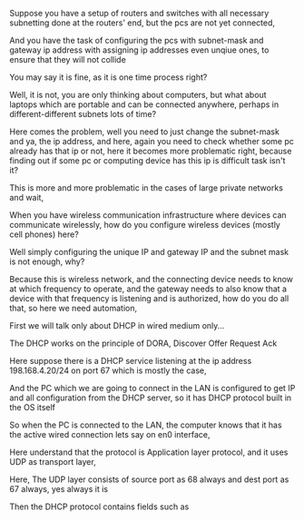 Suppose you have a setup of routers and switches with all necessary subnetting done at the routers' end, but the pcs are not yet connected,

And you have the task of configuring the pcs with subnet-mask and gateway ip address with assigning ip addresses even unqiue ones, to ensure that they will not collide

You may say it is fine, as it is one time process right?

Well, it is not, you are only thinking about computers, but what about laptops which are portable and can be connected anywhere, perhaps in different-different subnets lots of time?

Here comes the problem, well you need to just change the subnet-mask and ya, the ip address, and here, again you need to check whether some pc already has that ip or not,
 here it becomes more problematic right, because finding out if some pc or computing device has this ip is difficult task isn't it?

This is more and more problematic in the cases of large private networks and wait,

When you have wireless communication infrastructure where devices can communicate wirelessly, how do you configure wireless devices (mostly cell phones) here?

Well simply configuring the unique IP and gateway IP and the subnet mask is not enough, why?

Because this is wireless network, and the connecting device needs to know at which frequency to operate, and the gateway needs to also know that a device with that frequency is 
listening and is authorized, how do you do all that, so here we need automation,


First we will talk only about DHCP in wired medium only...



The DHCP works on the principle of DORA,
Discover
Offer
Request 
Ack



Here suppose there is a DHCP service listening at the ip address 198.168.4.20/24 on port 67 which is mostly the case, 

And the PC which we are going to connect in the LAN is configured to get IP and all configuration from the DHCP server, so it has DHCP protocol built in the OS itself

So when the PC is connected to the LAN, the computer knows that it has the active wired connection lets say on en0 interface,


Here understand that the protocol is Application layer protocol, and it uses UDP as transport layer,

Here, The UDP layer consists of source port as 68 always and dest port as 67 always, yes always it is

Then the DHCP protocol contains fields such as










